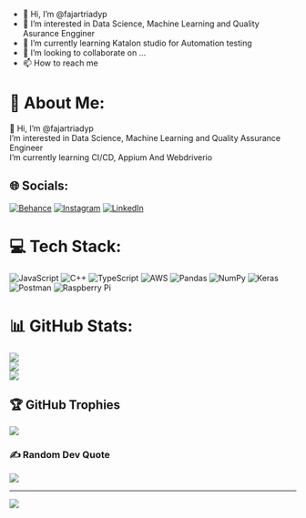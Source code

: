 - 👋 Hi, I’m @fajartriadyp
- 👀 I’m interested in Data Science, Machine Learning and Quality Asurance Engginer 
- 🌱 I’m currently learning Katalon studio for Automation testing
- 💞️ I’m looking to collaborate on ...
- 📫 How to reach me 


# 💫 About Me:
👋 Hi, I’m @fajartriadyp<br> I’m interested in Data Science, Machine Learning and Quality Assurance Engineer<br> I’m currently learning CI/CD, Appium And Webdriverio


## 🌐 Socials:
[![Behance](https://img.shields.io/badge/Behance-1769ff?logo=behance&logoColor=white)](https://behance.net/fajartriadyp) [![Instagram](https://img.shields.io/badge/Instagram-%23E4405F.svg?logo=Instagram&logoColor=white)](https://instagram.com/fajartriadyp) [![LinkedIn](https://img.shields.io/badge/LinkedIn-%230077B5.svg?logo=linkedin&logoColor=white)](https://linkedin.com/in/fajartriadyp) 

# 💻 Tech Stack:
![JavaScript](https://img.shields.io/badge/javascript-%23323330.svg?style=for-the-badge&logo=javascript&logoColor=%23F7DF1E) ![C++](https://img.shields.io/badge/c++-%2300599C.svg?style=for-the-badge&logo=c%2B%2B&logoColor=white) ![TypeScript](https://img.shields.io/badge/typescript-%23007ACC.svg?style=for-the-badge&logo=typescript&logoColor=white) ![AWS](https://img.shields.io/badge/AWS-%23FF9900.svg?style=for-the-badge&logo=amazon-aws&logoColor=white) ![Pandas](https://img.shields.io/badge/pandas-%23150458.svg?style=for-the-badge&logo=pandas&logoColor=white) ![NumPy](https://img.shields.io/badge/numpy-%23013243.svg?style=for-the-badge&logo=numpy&logoColor=white) ![Keras](https://img.shields.io/badge/Keras-%23D00000.svg?style=for-the-badge&logo=Keras&logoColor=white) ![Postman](https://img.shields.io/badge/Postman-FF6C37?style=for-the-badge&logo=postman&logoColor=white) ![Raspberry Pi](https://img.shields.io/badge/-RaspberryPi-C51A4A?style=for-the-badge&logo=Raspberry-Pi)
# 📊 GitHub Stats:
![](https://github-readme-stats.vercel.app/api?username=fajartriadyp&theme=material-palenight&hide_border=true&include_all_commits=true&count_private=true)<br/>
![](https://github-readme-streak-stats.herokuapp.com/?user=fajartriadyp&theme=material-palenight&hide_border=true)<br/>
![](https://github-readme-stats.vercel.app/api/top-langs/?username=fajartriadyp&theme=material-palenight&hide_border=true&include_all_commits=true&count_private=true&layout=compact)

## 🏆 GitHub Trophies
![](https://github-profile-trophy.vercel.app/?username=fajartriadyp&theme=buddhism&no-frame=true&no-bg=true&margin-w=4)

### ✍️ Random Dev Quote
![](https://quotes-github-readme.vercel.app/api?type=vetical&theme=radical)

---
[![](https://visitcount.itsvg.in/api?id=fajartriadyp&icon=0&color=3)](https://visitcount.itsvg.in)

<!-- Proudly created with GPRM ( https://gprm.itsvg.in ) -->
<!---
fajartriadyp/fajartriadyp is a ✨ special ✨ repository because its `README.md` (this file) appears on your GitHub profile.
You can click the Preview link to take a look at your changes.
--->
